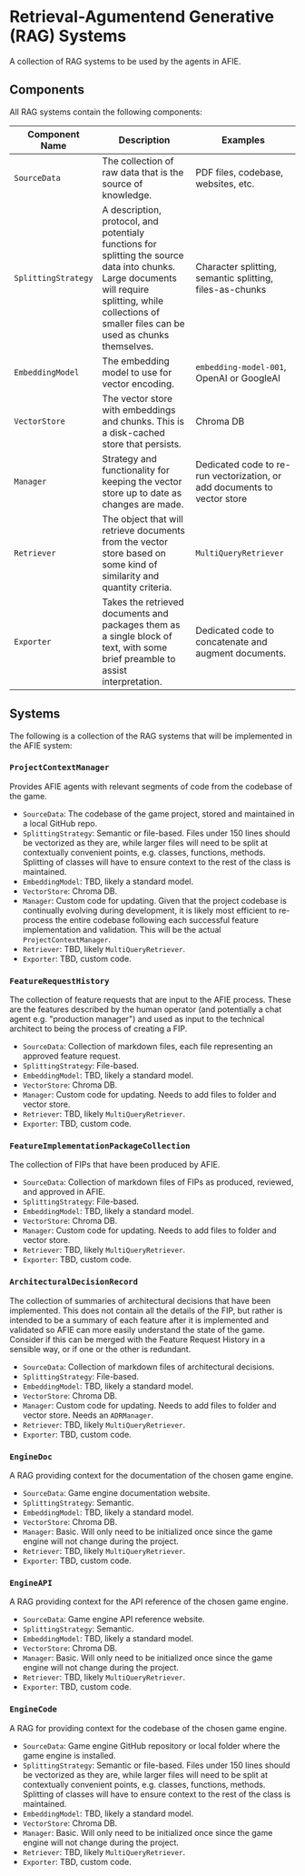 # Retrieval-Agumentend Generative (RAG) Systems
A collection of RAG systems to be used by the agents in AFIE. 

## Components
All RAG systems contain the following components:

| Component Name | Description | Examples |
| -------------- | ----------- | -------- |
| `SourceData` | The collection of raw data that is the source of knowledge. | PDF files, codebase, websites, etc. |
| `SplittingStrategy` | A description, protocol, and potentialy functions for splitting the source data into chunks. Large documents will require splitting, while collections of smaller files can be used as chunks themselves. | Character splitting, semantic splitting, files-as-chunks |
| `EmbeddingModel` | The embedding model to use for vector encoding. | `embedding-model-001`, OpenAI or GoogleAI |
| `VectorStore` | The vector store with embeddings and chunks. This is a disk-cached store that persists. | Chroma DB |
| `Manager` | Strategy and functionality for keeping the vector store up to date as changes are made. | Dedicated code to re-run vectorization, or add documents to vector store |
| `Retriever` | The object that will retrieve documents from the vector store based on some kind of similarity and quantity criteria. | `MultiQueryRetriever` |
| `Exporter` | Takes the retrieved documents and packages them as a single block of text, with some brief preamble to assist interpretation. | Dedicated code to concatenate and augment documents. |

## Systems
The following is a collection of the RAG systems that will be implemented in the AFIE system:

### **`ProjectContextManager`**
Provides AFIE agents with relevant segments of code from the codebase of the game.
 * `SourceData`: The codebase of the game project, stored and maintained in a local GitHub repo.
 * `SplittingStrategy`: Semantic or file-based. Files under 150 lines should be vectorized as they are, while larger files will need to be split at contextually convenient points, e.g. classes, functions, methods. Splitting of classes will have to ensure context to the rest of the class is maintained.
 * `EmbeddingModel`: TBD, likely a standard model.
 * `VectorStore`: Chroma DB.
 * `Manager`: Custom code for updating. Given that the project codebase is continually evolving during development, it is likely most efficient to re-process the entire codebase following each successful feature implementation and validation. This will be the actual `ProjectContextManager`.
 * `Retriever`: TBD, likely `MultiQueryRetriever`.
 * `Exporter`: TBD, custom code.

 ### **`FeatureRequestHistory`**
The collection of feature requests that are input to the AFIE process. These are the features described by the human operator (and potentially a chat agent e.g. "production manager") and used as input to the technical architect to being the process of creating a FIP.
 * `SourceData`: Collection of markdown files, each file representing an approved feature request.
 * `SplittingStrategy`: File-based.
 * `EmbeddingModel`: TBD, likely a standard model.
 * `VectorStore`: Chroma DB.
 * `Manager`: Custom code for updating. Needs to add files to folder and vector store.
 * `Retriever`: TBD, likely `MultiQueryRetriever`.
 * `Exporter`: TBD, custom code.

 ### **`FeatureImplementationPackageCollection`**
The collection of FIPs that have been produced by AFIE.
 * `SourceData`: Collection of markdown files of FIPs as produced, reviewed, and approved in AFIE.
 * `SplittingStrategy`: File-based.
 * `EmbeddingModel`: TBD, likely a standard model.
 * `VectorStore`: Chroma DB.
 * `Manager`: Custom code for updating. Needs to add files to folder and vector store.
 * `Retriever`: TBD, likely `MultiQueryRetriever`.
 * `Exporter`: TBD, custom code.

 ### **`ArchitecturalDecisionRecord`**
The collection of summaries of architectural decisions that have been implemented. This does not contain all the details of the FIP, but rather is intended to be a summary of each feature after it is implemented and validated so AFIE can more easily understand the state of the game. Consider if this can be merged with the Feature Request History in a sensible way, or if one or the other is redundant.
 * `SourceData`: Collection of markdown files of architectural decisions.
 * `SplittingStrategy`: File-based.
 * `EmbeddingModel`: TBD, likely a standard model.
 * `VectorStore`: Chroma DB.
 * `Manager`: Custom code for updating. Needs to add files to folder and vector store. Needs an `ADRManager`.
 * `Retriever`: TBD, likely `MultiQueryRetriever`.
 * `Exporter`: TBD, custom code. 

 ### **`EngineDoc`**
A RAG providing context for the documentation of the chosen game engine.
 * `SourceData`: Game engine documentation website.
 * `SplittingStrategy`: Semantic.
 * `EmbeddingModel`: TBD, likely a standard model.
 * `VectorStore`: Chroma DB.
 * `Manager`: Basic. Will only need to be initialized once since the game engine will not change during the project.
 * `Retriever`: TBD, likely `MultiQueryRetriever`.
 * `Exporter`: TBD, custom code.

 ### **`EngineAPI`**
A RAG providing context for the API reference of the chosen game engine.
 * `SourceData`: Game engine API reference website.
 * `SplittingStrategy`: Semantic.
 * `EmbeddingModel`: TBD, likely a standard model.
 * `VectorStore`: Chroma DB.
 * `Manager`: Basic. Will only need to be initialized once since the game engine will not change during the project.
 * `Retriever`: TBD, likely `MultiQueryRetriever`.
 * `Exporter`: TBD, custom code.

 ### **`EngineCode`**
A RAG for providing context for the codebase of the chosen game engine.
 * `SourceData`: Game engine GitHub repository or local folder where the game engine is installed.
 * `SplittingStrategy`: Semantic or file-based. Files under 150 lines should be vectorized as they are, while larger files will need to be split at contextually convenient points, e.g. classes, functions, methods. Splitting of classes will have to ensure context to the rest of the class is maintained.
 * `EmbeddingModel`: TBD, likely a standard model.
 * `VectorStore`: Chroma DB.
 * `Manager`: Basic. Will only need to be initialized once since the game engine will not change during the project.
 * `Retriever`: TBD, likely `MultiQueryRetriever`.
 * `Exporter`: TBD, custom code.
